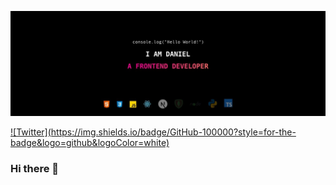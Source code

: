 ![Daniel Onaolapo](1500x500.jpeg)

<a href="https://twitter.com/1DanielOnaolapo">
![Twitter](https://img.shields.io/badge/GitHub-100000?style=for-the-badge&logo=github&logoColor=white)
</a>

### Hi there 👋

<!--
**onadan/onadan** is a ✨ _special_ ✨ repository because its `README.md` (this file) appears on your GitHub profile.

Here are some ideas to get you started:

- 🔭 I’m currently working on ...
- 🌱 I’m currently learning ...
- 👯 I’m looking to collaborate on ...
- 🤔 I’m looking for help with ...
- 💬 Ask me about ...
- 📫 How to reach me: ...
- 😄 Pronouns: ...
- ⚡ Fun fact: ...
-->
